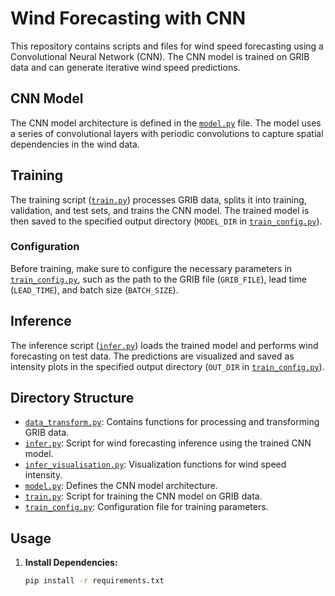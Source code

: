 # Wind Forecasting with CNN

This repository contains scripts and files for wind speed forecasting using a Convolutional Neural Network (CNN). The CNN model is trained on GRIB data and can generate iterative wind speed predictions.

## CNN Model

The CNN model architecture is defined in the [`model.py`](model.py) file. The model uses a series of convolutional layers with periodic convolutions to capture spatial dependencies in the wind data.

## Training

The training script ([`train.py`](train.py)) processes GRIB data, splits it into training, validation, and test sets, and trains the CNN model. The trained model is then saved to the specified output directory (`MODEL_DIR` in [`train_config.py`](train_config.py)).

### Configuration

Before training, make sure to configure the necessary parameters in [`train_config.py`](train_config.py), such as the path to the GRIB file (`GRIB_FILE`), lead time (`LEAD_TIME`), and batch size (`BATCH_SIZE`).

## Inference

The inference script ([`infer.py`](infer.py)) loads the trained model and performs wind forecasting on test data. The predictions are visualized and saved as intensity plots in the specified output directory (`OUT_DIR` in [`train_config.py`](train_config.py)).

## Directory Structure

- [`data_transform.py`](data_transform.py): Contains functions for processing and transforming GRIB data.
- [`infer.py`](infer.py): Script for wind forecasting inference using the trained CNN model.
- [`infer_visualisation.py`](infer_visualisation.py): Visualization functions for wind speed intensity.
- [`model.py`](model.py): Defines the CNN model architecture.
- [`train.py`](train.py): Script for training the CNN model on GRIB data.
- [`train_config.py`](train_config.py): Configuration file for training parameters.

## Usage

1. **Install Dependencies:**
   ```bash
   pip install -r requirements.txt
